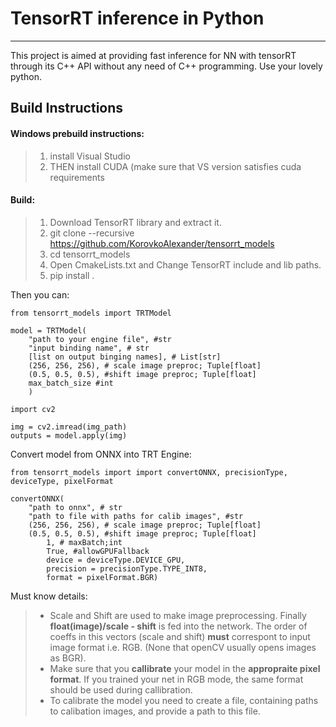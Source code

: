 TensorRT inference in Python
===================
----------
This project is aimed at providing fast inference for NN with tensorRT through its C++ API without any need of C++ programming. Use your lovely python.

Build Instructions
-------------
#### Windows prebuild instructions:

> 1) install Visual Studio
> 2) THEN install CUDA (make sure that VS version satisfies cuda requirements

#### Build:

> 1) Download TensorRT library and extract it.
> 2) git clone --recursive https://github.com/KorovkoAlexander/tensorrt_models
> 3) cd tensorrt_models
> 4) Open CmakeLists.txt and Change TensorRT include and lib paths.
> 5) pip install .

Then you can:
```
from tensorrt_models import TRTModel

model = TRTModel(
	"path to your engine file", #str 
	"input binding name", # str 
	[list on output binging names], # List[str]
	(256, 256, 256), # scale image preproc; Tuple[float]
	(0.5, 0.5, 0.5), #shift image preproc; Tuple[float] 
	max_batch_size #int
	)

import cv2

img = cv2.imread(img_path)
outputs = model.apply(img)
```
Convert model from ONNX into TRT Engine:
```
from tensorrt_models import import convertONNX, precisionType, deviceType, pixelFormat

convertONNX(
	"path to onnx", # str
	"path to file with paths for calib images", #str
	(256, 256, 256), # scale image preproc; Tuple[float]
	(0.5, 0.5, 0.5), #shift image preproc; Tuple[float]
        1, # maxBatch;int
        True, #allowGPUFallback 
        device = deviceType.DEVICE_GPU, 
        precision = precisionType.TYPE_INT8,
        format = pixelFormat.BGR)
```
Must know details:
>- Scale and Shift are used to make image preprocessing. Finally **float(image)/scale - shift** is fed into the network. The order of coeffs in this vectors (scale and shift) **must** correspont to input image format i.e. RGB. (None that openCV usually opens images as BGR).
>- Make sure that you **callibrate** your model in the **appropraite pixel format**. If you trained your net in RGB mode, the same format should be used during callibration.
>- To calibrate the model you need to create a file, containing paths to calibation images, and provide a path to this file.






